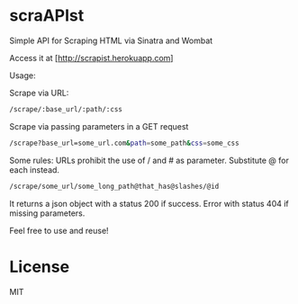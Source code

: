 scraAPIst
========

Simple API for Scraping HTML via Sinatra and Wombat

Access it at [http://scrapist.herokuapp.com]

[http://scrapist.herokuapp.com]: http://scrapist.herokuapp.com

Usage:

Scrape via URL:
```sh
/scrape/:base_url/:path/:css
```

Scrape via passing parameters in a GET request
```sh
/scrape?base_url=some_url.com&path=some_path&css=some_css
```

Some rules:
URLs prohibit the use of / and # as parameter. Substitute @ for each instead.
```sh
/scrape/some_url/some_long_path@that_has@slashes/@id
```
It returns a json object with a status 200 if success. Error with status 404 if
missing parameters.

Feel free to use and reuse!

License
======
MIT

